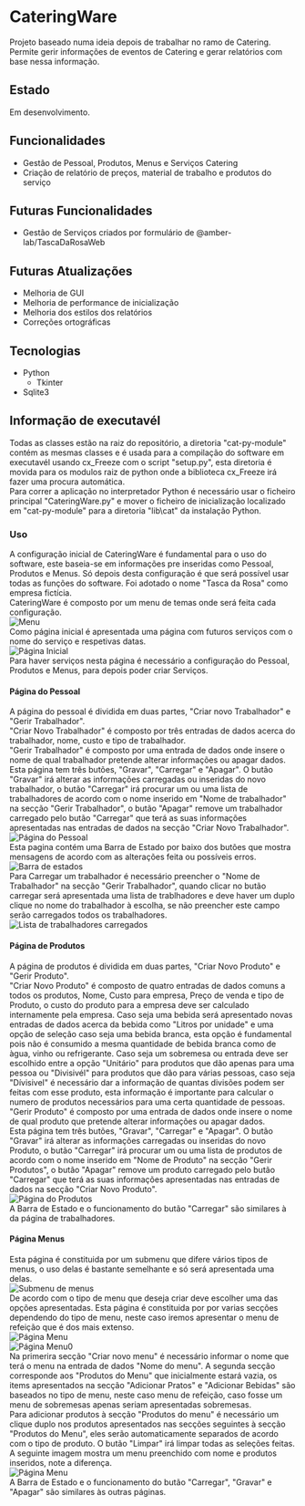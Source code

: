 # CateringWare
Projeto baseado numa ideia depois de trabalhar no ramo de Catering.\
Permite gerir informações de eventos de Catering e gerar relatórios com base nessa informação.

## Estado
Em desenvolvimento.

## Funcionalidades
- Gestão de Pessoal, Produtos, Menus e Serviços Catering
- Criação de relatório de preços, material de trabalho e produtos do serviço

## Futuras Funcionalidades
- Gestão de Serviços criados por formulário de @amber-lab/TascaDaRosaWeb

## Futuras Atualizações
- Melhoria de GUI
- Melhoria de performance de inicialização
- Melhoria dos estilos dos relatórios
- Correções ortográficas

## Tecnologias
- Python
	- Tkinter
- Sqlite3

## Informação de executavél
Todas as classes estão na raiz do repositório, a diretoria "cat-py-module" contém as mesmas classes e é usada para a compilação do software em executavél usando cx_Freeze com o script "setup.py", esta diretoria é movida para os modulos raiz de python onde a biblioteca cx_Freeze irá fazer uma procura automática.\
Para correr a aplicação no interpretador Python é necessário usar o ficheiro principal "CateringWare.py" e mover o ficheiro de inicialização localizado em "cat-py-module" para a diretoria "lib\cat" da instalação Python.

### Uso
A configuração inicial de CateringWare é fundamental para o uso do software, este baseia-se em informações pre inseridas como Pessoal, Produtos e Menus. Só depois desta configuração é que será possível usar todas as funções do software. Foi adotado o nome "Tasca da Rosa" como empresa fictícia.\
CateringWare é composto por um menu de temas onde será feita cada configuração.\
![Menu](./apresentação/menu.png)\
Como página inicial é apresentada uma página com futuros serviços com o nome do serviço e respetivas datas.\
![Página Inicial](./apresentação/pagina_inicial.png)\
Para haver serviços nesta página é necessário a configuração do Pessoal, Produtos e Menus, para depois poder criar Serviços.

#### Página do Pessoal
A página do pessoal é dividida em duas partes, "Criar novo Trabalhador" e "Gerir Trabalhador".\
"Criar Novo Trabalhador" é composto por três entradas de dados acerca do trabalhador, nome, custo e tipo de trabalhador.\
"Gerir Trabalhador" é composto por uma entrada de dados onde insere o nome de qual trabalhador pretende alterar informações ou apagar dados.\
Esta página tem três butões, "Gravar", "Carregar" e "Apagar". O butão "Gravar" irá alterar as informações carregadas ou inseridas do novo trabalhador, o butão "Carregar" irá procurar um ou uma lista de trabalhadores de acordo com o nome inserido em "Nome de trabalhador" na secção "Gerir Trabalhador", o butão "Apagar" remove um trabalhador carregado pelo butão "Carregar" que terá as suas informações apresentadas nas entradas de dados na secção "Criar Novo Trabalhador".\
![Página do Pessoal](./apresentação/pagina_pessoal.png)\
Esta pagina contém uma Barra de Estado por baixo dos butões que mostra mensagens de acordo com as alterações feita ou possíveis erros.\
![Barra de estados](./apresentação/barra_estados_pessoal.png)\
Para Carregar um trabalhador é necessário preencher o "Nome de Trabalhador" na secção "Gerir Trabalhador", quando clicar no butão carregar será apresentada uma lista de trablhadores e deve haver um duplo clique no nome do trabalhador à escolha, se não preencher este campo serão carregados todos os trabalhadores.\
![Lista de trabalhadores carregados](./apresentação/lista_.png)

#### Página de Produtos
A página de produtos é dividida em duas partes, "Criar Novo Produto" e "Gerir Produto".\
"Criar Novo Produto" é composto de quatro entradas de dados comuns a todos os produtos, Nome, Custo para empresa, Preço de venda e tipo de Produto, o custo do produto para a empresa deve ser calculado internamente pela empresa. Caso seja uma bebida será apresentado novas entradas de dados acerca da bebida como "Litros por unidade" e uma opção de seleção caso seja uma bebida branca, esta opção é fundamental pois não é consumido a mesma quantidade de bebida branca como de àgua, vinho ou refrigerante. Caso seja um sobremesa ou entrada deve ser escolhido entre a opção "Unitário" para produtos que dão apenas para uma pessoa ou "Divisivél" para produtos que dão para várias pessoas, caso seja "Dívisivel" é necessário dar a informação de quantas divisões podem ser feitas com esse produto, esta informação é importante para calcular o numero de produtos necessários para uma certa quantidade de pessoas.\
"Gerir Produto" é composto por uma entrada de dados onde insere o nome de qual produto que pretende alterar informações ou apagar dados.\
Esta página tem três butões, "Gravar", "Carregar" e "Apagar". O butão "Gravar" irá alterar as informações carregadas ou inseridas do novo Produto, o butão "Carregar" irá procurar um ou uma lista de produtos de acordo com o nome inserido em "Nome de Produto" na secção "Gerir Produtos", o butão "Apagar" remove um produto carregado pelo butão "Carregar" que terá as suas informações apresentadas nas entradas de dados na secção "Criar Novo Produto".\
![Página do Produtos](./apresentação/pagina_produtos.png)\
A Barra de Estado e o funcionamento do butão "Carregar" são similares à da página de trabalhadores.

#### Página Menus

Esta página é constituida por um submenu que difere vários tipos de menus, o uso delas é bastante semelhante e só será apresentada uma delas.\
![Submenu de menus](./apresentação/submenu_menus.png)\
De acordo com o tipo de menu que deseja criar deve escolher uma das opções apresentadas. Esta página é constituida por por varias secções dependendo do tipo de menu, neste caso iremos apresentar o menu de refeição que é dos mais extenso.\
![Página Menu](./apresentação/pagina_menu1.png)\
![Página Menu0](./apresentação/pagina_menu2.png)\
Na primerira secção "Criar novo menu" é necessário informar o nome que terá o menu na entrada de dados "Nome do menu". A segunda secção corresponde aos "Produtos do Menu" que inicialmente estará vazia, os items apresentados na secção "Adicionar Pratos" e "Adicionar Bebidas" são baseados no tipo de menu, neste caso menu de refeição, caso fosse um menu de sobremesas apenas seriam apresentadas sobremesas.\
Para adicionar produtos à secção "Produtos do menu" é necessário um clique duplo nos produtos apresentados nas secções seguintes à secção "Produtos do Menu", eles serão automaticamente separados de acordo com o tipo de produto. O butão "Limpar" irá limpar todas as seleções feitas.\
A seguinte imagem mostra um menu preenchido com nome e produtos inseridos, note a diferença.\
![Página Menu](./apresentação/pagina_menu_preenchida.png)\
A Barra de Estado e o funcionamento do butão "Carregar", "Gravar" e "Apagar" são similares às outras páginas.
